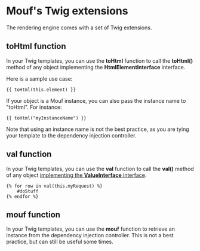 Mouf's Twig extensions
======================

The rendering engine comes with a set of Twig extensions.

toHtml function
---------------

In your Twig templates, you can use the **toHtml** function to call the **toHtml()** method of any object
implementing the **HtmlElementInterface** interface.

Here is a sample use case:

```twig
{{ toHtml(this.element) }}
```

If your object is a Mouf instance, you can also pass the instance name to "toHtml".
For instance:

```twig
{{ toHtml("myInstanceName") }}
```

Note that using an instance name is not the best practice, as you are 
tying your template to the dependency injection controller.

val function
------------

In your Twig templates, you can use the **val** function to call the **val()** method of any object
[implementing the **ValueInterface** interface](http://mouf-php.com/packages/mouf/utils.value.value-interface/README.md).

```twig
{% for row in val(this.myRequest) %}
	#doStuff
{% endfor %}
```

mouf function
-------------

In your Twig templates, you can use the **mouf** function to retrieve an instance from the dependency injection controller.
This is not a best practice, but can still be useful some times.

